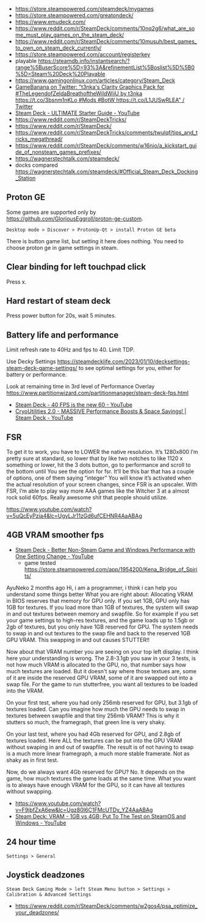 - https://store.steampowered.com/steamdeck/mygames
- https://store.steampowered.com/greatondeck/
- https://www.emudeck.com/
- https://www.reddit.com/r/SteamDeck/comments/10nq2g6/what_are_some_must_play_games_on_the_steam_deck/
- https://www.reddit.com/r/SteamDeck/comments/10musuh/best_games_to_own_on_steam_deck_currently/
- https://store.steampowered.com/account/registerkey
- playable https://steamdb.info/instantsearch/?range%5BuserScore%5D=93%3A&refinementList%5Boslist%5D%5B0%5D=Steam%20Deck%20Playable
- https://www.gamingonlinux.com/articles/category/Steam_Deck
- [GameBanana on Twitter: "t3nka's Clarity Graphics Pack for #TheLegendofZeldaBreathoftheWildWiiU by t3nka https://t.co/3bsnm1nKLo #Mods #BotW https://t.co/L1JUSwRLEA" / Twitter](https://twitter.com/GameBanana/status/1239687904475131907)
- [Steam Deck - ULTIMATE Starter Guide - YouTube](https://www.youtube.com/watch?v=MbpGPqacCos)
- https://www.reddit.com/r/SteamDeckTricks/
- https://www.reddit.com/r/SteamDeck/
- https://www.reddit.com/r/SteamDeckTricks/comments/twulqf/tips_and_tricks_megathread/
- https://www.reddit.com/r/SteamDeck/comments/w16nio/a_kickstart_guide_of_nonsteam_games_prefixes/
- https://wagnerstechtalk.com/steamdeck/
- docks compared https://wagnerstechtalk.com/steamdeck/#Official_Steam_Deck_Docking_Station

## Proton GE

Some games are supported only by https://github.com/GloriousEggroll/proton-ge-custom.

`Desktop mode > Discover > ProtonUp-Qt > install Proton GE beta`

There is button game list, but setting it here does nothing. You need to choose proton ge in game settings in steam.

## Clear binding for left touchpad click

Press x.

## Hard restart of steam deck

Press power button for 20s, wait 5 minutes.

## Battery life and performance

Limit refresh rate to 40Hz and fps to 40. Limit TDP.

Use Decky Settings https://steamdecklife.com/2023/01/10/decksettings-steam-deck-game-settings/ to see optimal settings for you, either for battery or performance.

Look at remaining time in 3rd level of Performance Overlay https://www.partitionwizard.com/partitionmanager/steam-deck-fps.html

- [Steam Deck - 40 FPS is the new 60 - YouTube](https://www.youtube.com/watch?v=ZWZI3CKlByc)
- [CryoUtilities 2.0 - MASSIVE Performance Boosts & Space Savings! | Steam Deck - YouTube](https://www.youtube.com/watch?v=C9EjXYZUqUs)

## FSR

To get it to work, you have to LOWER the native resolution. It’s 1280x800 I’m pretty sure at standard, so lower that by like two notches to like 1120 x something or lower, hit the 3 dots button, go to performance and scroll to the bottom until You see the option for fsr. It’ll be this bar that has a couple of options, one of them saying “integer” You will know it’s activated when the actual resolution of your screen changes, since FSR is an upscaler. With FSR, I’m able to play way more AAA games like the Witcher 3 at a almost rock solid 60fps. Really awesome shit that people should utilize.

https://www.youtube.com/watch?v=5uQcEyPzia4&lc=UgyLJr11zGd6ufCEHNR4AaABAg

## 4GB VRAM smoother fps

- [Steam Deck - Better Non-Steam Game and Windows Performance with One Setting Change - YouTube](https://www.youtube.com/watch?v=qt7l2_SmGnc&t=62s)
  - game tested https://store.steampowered.com/app/1954200/Kena_Bridge_of_Spirits/

AyuNeko
2 months ago
Hi, i am a programmer, i think i can help you understand some things better
What you are right about: Allocating VRAM in BIOS reserves that memory for GPU only. If you set 1GB, GPU only has 1GB for textures. If you load more than 1GB of textures, the system will swap in and out textures between memory and swapfile.
So for example if you set your game settings to high-res textures, and the game loads up to 1.5gb or 2gb of textures, but you only have 1GB reserved for GPU. The system needs to swap in and out textures to the swap file and back to the reserved 1GB GPU VRAM. This swapping in and out causes STUTTER!!

Now about that VRAM number you are seeing on your top left display. I think here your understanding is wrong. The 2.8-3.1gb you saw in your 3 tests, is not how much VRAM is allocated to the GPU, no, that number says how much textures are loaded. But it doesn't say where those textues are, some of it are inside the reserved GPU VRAM, some of it are swapped out into a swap file. For the game to run stutterfree, you want all textures to be loaded into the VRAM.

On your first test, where you had only 256mb reserved for GPU, but 3.1gb of textures loaded. Can you imagine how much the GPU needs to swap in textures between swapfile and that tiny 256mb VRAM? This is why it stutters so much, the framegraph, that green line is very shaky.

On your last test, where you had 4Gb reserved for GPU, and 2.8gb of textures loaded. Here ALL the textures can be put into the GPU VRAM without swaping in and out of swapfile. The result is of not having to swap is a much more linear framegraph, a much more stable framerate. Not as shaky as in first test.

Now, do we always want 4Gb reserved for GPU? No. It depends on the game, how much textures the game loads at the same time. What you want is to always have enough VRAM for the GPU, so it can have all textures without swapping.

- https://www.youtube.com/watch?v=F9jbfZxA6ew&lc=Ugz80I6C1FMcUTDv_YZ4AaABAg
- [Steam Deck: VRAM - 1GB vs 4GB; Put To The Test on SteamOS and Windows - YouTube](https://www.youtube.com/watch?v=MbAK_n1aa2Y)

## 24 hour time

`Settings > General`

## Joystick deadzones

`Steam Deck Gaming Mode > left Steam Menu button > Settings > Calibration & Advanced Settings`

- https://www.reddit.com/r/SteamDeck/comments/w2gos4/psa_optimize_your_deadzones/
